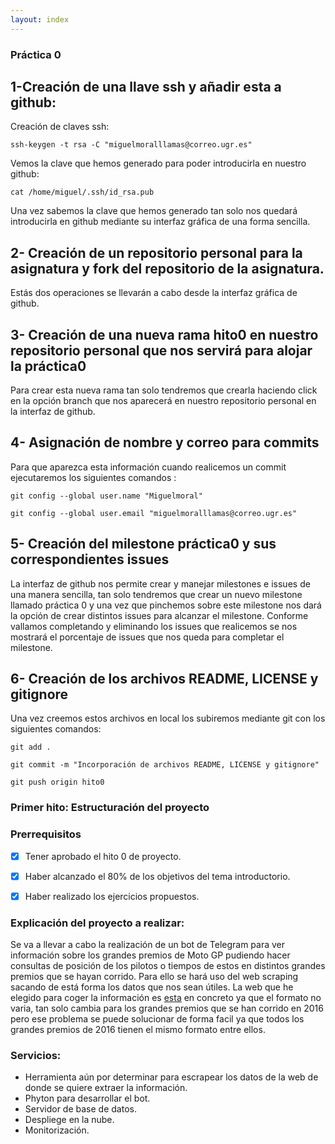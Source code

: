```yaml
---
layout: index
---
```


### Práctica 0

## 1-Creación de una llave ssh y añadir esta a github:
Creación de claves ssh:

`ssh-keygen -t rsa -C "miguelmoralllamas@correo.ugr.es"`

Vemos la clave que hemos generado para poder introducirla en nuestro github:

`cat /home/miguel/.ssh/id_rsa.pub`

Una vez sabemos la clave que hemos generado tan solo nos quedará introducirla en github mediante su interfaz gráfica de una forma sencilla.
##  2- Creación de un repositorio personal para la asignatura y fork del repositorio de la asignatura.
Estás dos operaciones se llevarán a cabo desde la interfaz gráfica de github.
## 3- Creación de una nueva rama hito0 en nuestro repositorio personal que nos servirá para alojar la práctica0
Para crear esta nueva rama tan solo tendremos que crearla haciendo click en la opción branch que nos aparecerá en nuestro repositorio personal en la interfaz de github.
## 4- Asignación de nombre y correo para commits
Para que aparezca esta información cuando realicemos un commit ejecutaremos los siguientes comandos :

`git config --global user.name "Miguelmoral"`

`git config --global user.email "miguelmoralllamas@correo.ugr.es"`

## 5- Creación del milestone práctica0 y sus correspondientes issues

La interfaz de github nos permite crear y manejar milestones e issues de una manera sencilla, tan solo tendremos que crear un nuevo milestone llamado práctica 0 y una vez que pinchemos sobre este milestone nos dará la opción de crear distintos issues para alcanzar el milestone. Conforme vallamos completando y eliminando los issues que realicemos se nos mostrará el porcentaje de issues que nos queda para completar el milestone.

## 6- Creación de los archivos README, LICENSE y gitignore
Una vez creemos estos archivos en local los subiremos mediante git con los siguientes comandos:


`git add .`


` git commit -m "Incorporación de archivos README, LICENSE y gitignore" `


`git push origin hito0`


### Primer hito: Estructuración del proyecto

### Prerrequisitos
- [x] Tener aprobado el hito 0 de proyecto.
- [x] Haber alcanzado el 80% de los objetivos del tema introductorio.
- [x] Haber realizado los ejercicios propuestos.


### Explicación del proyecto a realizar:

Se va a llevar a cabo la realización de un bot de Telegram para ver información sobre los grandes premios de Moto GP pudiendo hacer consultas de posición de los pilotos o tiempos de estos en distintos grandes premios que se hayan corrido. Para ello se hará uso del web scraping sacando de está forma los datos que nos sean útiles. La web que he elegido para coger la información es [esta](http://www.motogp.com/es/ajax/results/parse/2014/ARA/MotoGP/Q2) en concreto ya que el formato no varia, tan solo cambia para los grandes premios que se han corrido en 2016 pero ese problema se puede solucionar de forma facil ya que todos los grandes premios de 2016 tienen el mismo formato entre ellos.

### Servicios:

- Herramienta aún por determinar para escrapear los datos de la web de donde se quiere extraer la información.
- Phyton para desarrollar el bot.
- Servidor de base de datos.
- Despliege en la nube.
- Monitorización.

